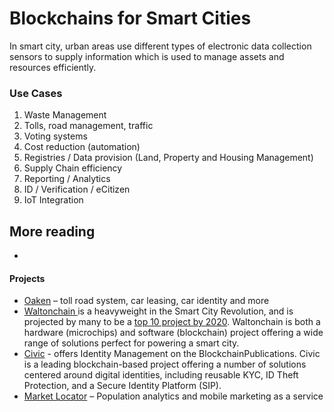 # Blockchains for Smart Cities

In smart city, urban areas use different types of electronic data collection sensors to supply information which is used to manage assets and resources efficiently.

### Use Cases

1. Waste Management
2. Tolls, road management, traffic
3. Voting systems
4. Cost reduction \(automation\)
5. Registries / Data provision \(Land, Property and Housing Management\)
6. Supply Chain efficiency
7. Reporting / Analytics
8. ID / Verification / eCitizen
9. IoT Integration

## More reading

* 
#### Projects

* [Oaken](https://www.oakeninnovations.com/) – toll road system, car leasing, car identity and more
* [Waltonchain ](https://www.investinblockchain.com/why-wtc-long-term-investment/)is a heavyweight in the Smart City Revolution, and is projected by many to be a [top 10 project by 2020](https://www.investinblockchain.com/top-10-coins-in-2020/). Waltonchain is both a hardware \(microchips\) and software \(blockchain\) project offering a wide range of solutions perfect for powering a smart city.
* [Civic](https://www.civic.com/) - offers Identity Management on the BlockchainPublications. Civic is a leading blockchain-based project offering a number of solutions centered around digital identities, including reusable KYC, ID Theft Protection, and a Secure Identity Platform \(SIP\).
* [Market Locator](https://instarea.com/products/market-locator/) – Population analytics and mobile marketing as a service

